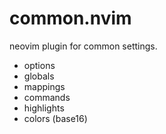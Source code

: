# common.nvim

neovim plugin for common settings.

- options
- globals
- mappings
- commands
- highlights
- colors (base16)
